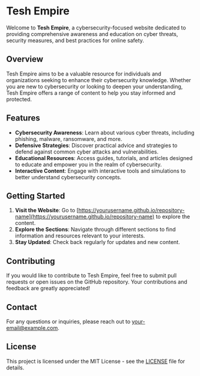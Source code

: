 # Tesh Empire

Welcome to **Tesh Empire**, a cybersecurity-focused website dedicated to providing comprehensive awareness and education on cyber threats, security measures, and best practices for online safety.

## Overview

Tesh Empire aims to be a valuable resource for individuals and organizations seeking to enhance their cybersecurity knowledge. Whether you are new to cybersecurity or looking to deepen your understanding, Tesh Empire offers a range of content to help you stay informed and protected.

## Features

- **Cybersecurity Awareness**: Learn about various cyber threats, including phishing, malware, ransomware, and more.
- **Defensive Strategies**: Discover practical advice and strategies to defend against common cyber attacks and vulnerabilities.
- **Educational Resources**: Access guides, tutorials, and articles designed to educate and empower you in the realm of cybersecurity.
- **Interactive Content**: Engage with interactive tools and simulations to better understand cybersecurity concepts.

## Getting Started

1. **Visit the Website**: Go to [https://yourusername.github.io/repository-name](https://yourusername.github.io/repository-name) to explore the content.
2. **Explore the Sections**: Navigate through different sections to find information and resources relevant to your interests.
3. **Stay Updated**: Check back regularly for updates and new content.

## Contributing

If you would like to contribute to Tesh Empire, feel free to submit pull requests or open issues on the GitHub repository. Your contributions and feedback are greatly appreciated!

## Contact

For any questions or inquiries, please reach out to [your-email@example.com](mailto:your-email@example.com).

## License

This project is licensed under the MIT License - see the [LICENSE](LICENSE) file for details.
